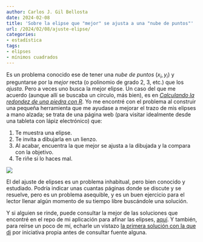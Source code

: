 ```yaml
---
author: Carlos J. Gil Bellosta
date: 2024-02-08
title: 'Sobre la elipse que "mejor" se ajusta a una "nube de puntos"'
url: /2024/02/08/ajuste-elipse/
categories:
- estadística
tags:
- elipses
- mínimos cuadrados
---
```


Es un problema conocido ese de tener una _nube de puntos_ $(x_i, y_i)$ y preguntarse por la _mejor_ recta (o polinomio de grado 2, 3, etc.) que los _ajusta_. Pero a veces uno busca la mejor elipse. Un caso del que me acuerdo (aunque allí se buscaba un círculo, más bien), es en [_Calculando la redondez de una piedra con R_](https://www.overfitting.net/2022/09/calculando-la-redondez-de-una-piedra.html). Yo me encontré con el problema al construir una pequeña herramienta que me ayudase a mejorar el trazo de mis elipses a mano alzada; se trata de una página web (para visitar idealmente desde una tableta con lápiz electrónico) que:

1. Te muestra una elipse.
2. Te invita a dibujarla en un lienzo.
3. Al acabar, encuentra la que mejor se ajusta a la dibujada y la compara con la objetivo.
4. Te riñe si lo haces mal.

![](/wp-uploads/2024/elipse.png#center)

El del ajuste de elipses es un problema inhabitual, pero bien conocido y estudiado. Podría indicar unas cuantas páginas donde se discute y se resuelve, pero es un problema asequible, y es un buen ejercicio para el lector llenar algún momento de su tiempo libre buscándole una solución.

Y si alguien se rinde, puede consultar la mejor de las soluciones que encontré en el repo de mi aplicación para afinar las elipses, [aquí](https://github.com/cjgb/ellipses/blob/dev/mylib.py). Y también, para reírse un poco de mí, echarle un vistazo [la primera solución con la que di](https://github.com/cjgb/ellipses/blob/master/ellipses.py) por iniciativa propia antes de consultar fuente alguna.

